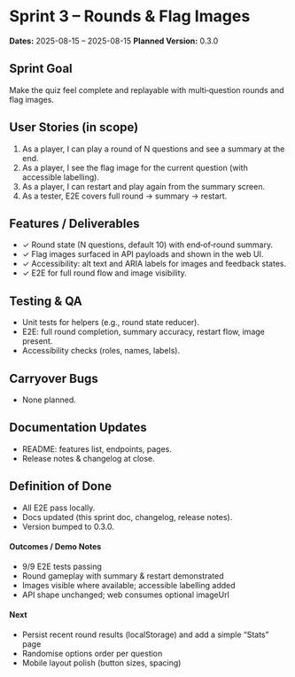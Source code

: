 # Sprint 3 – Rounds & Flag Images
**Dates:** 2025-08-15 – 2025-08-15
**Planned Version:** 0.3.0

## Sprint Goal
Make the quiz feel complete and replayable with multi‑question rounds and flag images.

## User Stories (in scope)
1. As a player, I can play a round of N questions and see a summary at the end.
2. As a player, I see the flag image for the current question (with accessible labelling).
3. As a player, I can restart and play again from the summary screen.
4. As a tester, E2E covers full round → summary → restart.

## Features / Deliverables
- ✓ Round state (N questions, default 10) with end‑of‑round summary.
- ✓ Flag images surfaced in API payloads and shown in the web UI.
- ✓ Accessibility: alt text and ARIA labels for images and feedback states.
- ✓ E2E for full round flow and image visibility.

## Testing & QA
- Unit tests for helpers (e.g., round state reducer).
- E2E: full round completion, summary accuracy, restart flow, image present.
- Accessibility checks (roles, names, labels).

## Carryover Bugs
- None planned.

## Documentation Updates
- README: features list, endpoints, pages.
- Release notes & changelog at close.

## Definition of Done
- All E2E pass locally.
- Docs updated (this sprint doc, changelog, release notes).
- Version bumped to 0.3.0.

#### Outcomes / Demo Notes
- 9/9 E2E tests passing
- Round gameplay with summary & restart demonstrated
- Images visible where available; accessible labelling added
- API shape unchanged; web consumes optional imageUrl

#### Next
- Persist recent round results (localStorage) and add a simple “Stats” page
- Randomise options order per question
- Mobile layout polish (button sizes, spacing)
